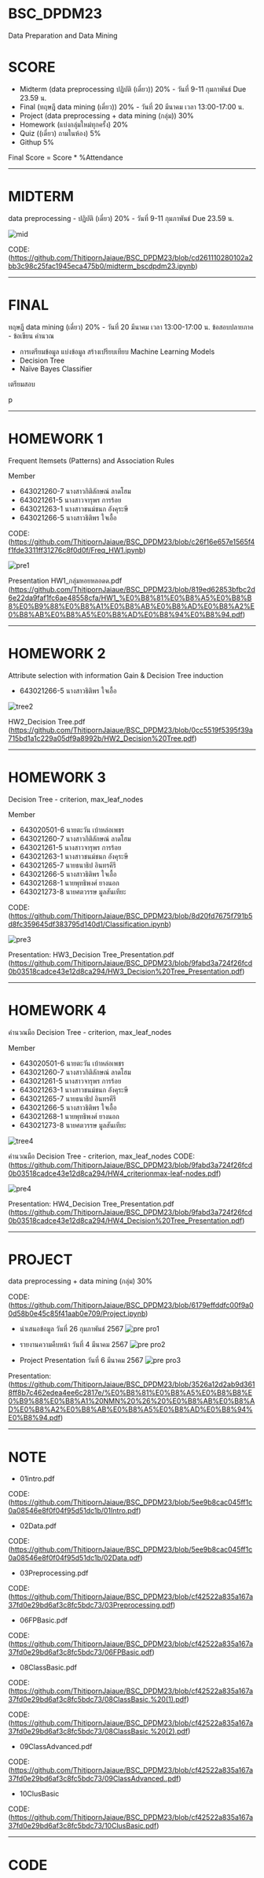 # BSC_DPDM23
Data Preparation and Data Mining

# SCORE
- Midterm (data preprocessing ปฏิบัติ (เดี่ยว)) 20% - วันที่ 9-11 กุมภาพันธ์ Due 23.59 น.
- Final (ทฤษฎี data mining (เดี่ยว)) 20% - วันที่ 20 มีนาคม เวลา 13:00-17:00 น.
- Project (data preprocessing + data mining (กลุ่ม)) 30%
- Homework (แบ่งกลุ่มใหม่ทุกครั้ง) 20%
- Quiz ((เดี่ยว) ถามในห้อง) 5%
- Githup 5%

Final Score = Score * %Attendance

---------------------------------------------------------------------------------------------------------------
# MIDTERM
data preprocessing - ปฏิบัติ (เดี่ยว) 20% - วันที่ 9-11 กุมภาพันธ์ Due 23.59 น.

![mid](https://github.com/ThitipornJaiaue/BSC_DPDM23/assets/137043436/36dcfbae-6da0-40f9-85cd-be75f481687d)

CODE:
(https://github.com/ThitipornJaiaue/BSC_DPDM23/blob/cd261110280102a2bb3c98c25fac1945eca475b0/midterm_bscdpdm23.ipynb)

---------------------------------------------------------------------------------------------------------------
# FINAL 
ทฤษฎี data mining (เดี่ยว) 20% - วันที่ 20 มีนาคม เวลา 13:00-17:00 น.
ข้อสอบปลายภาค - ข้อเขียน คำนวณ

- การเตรียมข้อมูล แบ่งข้อมูล
สร้างเปรียบเทียบ Machine Learning Models
- Decision Tree
- Naïve Bayes Classifier

เตรียมสอบ

p

---------------------------------------------------------------------------------------------------------------
# HOMEWORK 1 
Frequent Itemsets (Patterns) and Association Rules

Member
- 643021260-7  นางสาวกิติลักษณ์ ลาดโฮม
- 643021261-5  นางสาวจารุพร การร้อย
- 643021263-1  นางสาวชนม์ชนก อังคุระษี
- 643021266-5  นางสาวธิติพร ใจเอื้อ

CODE:(https://github.com/ThitipornJaiaue/BSC_DPDM23/blob/c26f16e657e1565f4f1fde3311ff31276c8f0d0f/Freq_HW1.ipynb)

![pre1](https://github.com/ThitipornJaiaue/BSC_DPDM23/assets/137043436/4c3cc679-1775-4a0b-b9d6-415273d49008)

Presentation HW1_กลุ่มหอยหลอดด.pdf
(https://github.com/ThitipornJaiaue/BSC_DPDM23/blob/819ed62853bfbc2d6e22da9faf1fc6ae48558cfa/HW1_%E0%B8%81%E0%B8%A5%E0%B8%B8%E0%B9%88%E0%B8%A1%E0%B8%AB%E0%B8%AD%E0%B8%A2%E0%B8%AB%E0%B8%A5%E0%B8%AD%E0%B8%94%E0%B8%94.pdf)

--------------------------------------------------------------------------------------------------------------------
# HOMEWORK 2 
Attribute selection with information Gain & Decision Tree induction

- 643021266-5  นางสาวธิติพร ใจเอื้อ

![tree2](https://github.com/ThitipornJaiaue/BSC_DPDM23/assets/137043436/4bd631fc-ea1e-495f-9e30-e2a46036c8f0)
  
HW2_Decision Tree.pdf
(https://github.com/ThitipornJaiaue/BSC_DPDM23/blob/0cc5519f5395f39a715bd1a1c229a05df9a8992b/HW2_Decision%20Tree.pdf)

-------------------------------------------------------------------------------------------------------------------
# HOMEWORK 3 
Decision Tree -  criterion, max_leaf_nodes

Member 
- 643020501-6  นายตะวัน เบ้าหล่อเพชร
- 643021260-7  นางสาวกิติลักษณ์ ลาดโฮม
- 643021261-5  นางสาวจารุพร การร้อย
- 643021263-1  นางสาวชนม์ชนก อังคุระษี
- 643021265-7  นายธนาธิป อินทรคีรี
- 643021266-5  นางสาวธิติพร ใจเอื้อ
- 643021268-1  นายพุทธิพงศ์ ยางนอก
- 643021273-8  นายศตวรรษ มูลสันเทียะ

CODE:(https://github.com/ThitipornJaiaue/BSC_DPDM23/blob/8d20fd7675f791b5d8fc359645df383795d140d1/Classification.ipynb)

![pre3](https://github.com/ThitipornJaiaue/BSC_DPDM23/assets/137043436/c5cfd34b-bbe2-4eb1-84b5-a8a5fbf52216)

Presentation: HW3_Decision Tree_Presentation.pdf
(https://github.com/ThitipornJaiaue/BSC_DPDM23/blob/9fabd3a724f26fcd0b03518cadce43e12d8ca294/HW3_Decision%20Tree_Presentation.pdf)

--------------------------------------------------------------------------------------------------------------------
# HOMEWORK 4
คำนวณมือ Decision Tree -  criterion, max_leaf_nodes

Member 
- 643020501-6  นายตะวัน เบ้าหล่อเพชร
- 643021260-7  นางสาวกิติลักษณ์ ลาดโฮม
- 643021261-5  นางสาวจารุพร การร้อย
- 643021263-1  นางสาวชนม์ชนก อังคุระษี
- 643021265-7  นายธนาธิป อินทรคีรี
- 643021266-5  นางสาวธิติพร ใจเอื้อ
- 643021268-1  นายพุทธิพงศ์ ยางนอก
- 643021273-8  นายศตวรรษ มูลสันเทียะ

![tree4](https://github.com/ThitipornJaiaue/BSC_DPDM23/assets/137043436/6e28fa84-f782-459b-a28d-c260ae46275a)

คำนวณมือ Decision Tree -  criterion, max_leaf_nodes
CODE:(https://github.com/ThitipornJaiaue/BSC_DPDM23/blob/9fabd3a724f26fcd0b03518cadce43e12d8ca294/HW4_criterionmax-leaf-nodes.pdf)

![pre4](https://github.com/ThitipornJaiaue/BSC_DPDM23/assets/137043436/51595166-2ee1-4a74-9f65-e2bdd8b02fe2)

Presentation: HW4_Decision Tree_Presentation.pdf
(https://github.com/ThitipornJaiaue/BSC_DPDM23/blob/9fabd3a724f26fcd0b03518cadce43e12d8ca294/HW4_Decision%20Tree_Presentation.pdf)

--------------------------------------------------------------------------------------------------------------------
# PROJECT 
data preprocessing + data mining (กลุ่ม) 30%

CODE:
(https://github.com/ThitipornJaiaue/BSC_DPDM23/blob/6179effddfc00f9a00d58b0e45c85f41aab0e709/Project.ipynb)

- นำเสนอข้อมูล วันที่ 26 กุมภาพันธ์ 2567
![pre pro1](https://github.com/ThitipornJaiaue/BSC_DPDM23/assets/137043436/96fe3787-52d7-4d2f-b5e3-d02296cb4f73)
  
- รายงานความคืบหน้า วันที่ 4 มีนาคม 2567
![pre pro2](https://github.com/ThitipornJaiaue/BSC_DPDM23/assets/137043436/601c2478-074a-4703-8b89-0edb2f3780ec)
  
- Project Presentation วันที่ 6 มีนาคม 2567
![pre pro3](https://github.com/ThitipornJaiaue/BSC_DPDM23/assets/137043436/2bf3a7d5-8a84-4f7d-8f8b-ed5389507303)

Presentation:
(https://github.com/ThitipornJaiaue/BSC_DPDM23/blob/3526a12d2ab9d3618ff8b7c462edea4ee6c2817e/%E0%B8%81%E0%B8%A5%E0%B8%B8%E0%B9%88%E0%B8%A1%20NMN%20%26%20%E0%B8%AB%E0%B8%AD%E0%B8%A2%E0%B8%AB%E0%B8%A5%E0%B8%AD%E0%B8%94%E0%B8%94.pdf)

--------------------------------------------------------------------------------------------------------------------
# NOTE 

- 01intro.pdf

CODE:
(https://github.com/ThitipornJaiaue/BSC_DPDM23/blob/5ee9b8cac045ff1c0a08546e8f0f04f95d51dc1b/01Intro.pdf)

- 02Data.pdf

CODE:
(https://github.com/ThitipornJaiaue/BSC_DPDM23/blob/5ee9b8cac045ff1c0a08546e8f0f04f95d51dc1b/02Data.pdf)

- 03Preprocessing.pdf

CODE:
(https://github.com/ThitipornJaiaue/BSC_DPDM23/blob/cf42522a835a167a37fd0e29bd6af3c8fc5bdc73/03Preprocessing.pdf)

- 06FPBasic.pdf

CODE:
(https://github.com/ThitipornJaiaue/BSC_DPDM23/blob/cf42522a835a167a37fd0e29bd6af3c8fc5bdc73/06FPBasic.pdf)

- 08ClassBasic.pdf


CODE:
(https://github.com/ThitipornJaiaue/BSC_DPDM23/blob/cf42522a835a167a37fd0e29bd6af3c8fc5bdc73/08ClassBasic.%20(1).pdf)

CODE:
(https://github.com/ThitipornJaiaue/BSC_DPDM23/blob/cf42522a835a167a37fd0e29bd6af3c8fc5bdc73/08ClassBasic.%20(2).pdf)

- 09ClassAdvanced.pdf

CODE:
(https://github.com/ThitipornJaiaue/BSC_DPDM23/blob/cf42522a835a167a37fd0e29bd6af3c8fc5bdc73/09ClassAdvanced..pdf)

- 10ClusBasic

CODE:
(https://github.com/ThitipornJaiaue/BSC_DPDM23/blob/cf42522a835a167a37fd0e29bd6af3c8fc5bdc73/10ClusBasic.pdf)

--------------------------------------------------------------------------------------------------------------------
# CODE





